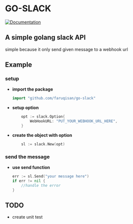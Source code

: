 # GO-SLACK

[![Documentation](https://godoc.org/github.com/faruqisan/go-slack?status.svg)](https://godoc.org/github.com/faruqisan/go-slack)

## A simple golang slack API

simple because it only send given message to a webhook url

## Example

### setup

- **import the package**

    ```go
    import "github.com/faruqisan/go-slack"
    ```
- **setup option**

    ```go
        opt := slack.Option{
            WebHookURL: "PUT_YOUR_WEBHOOK_URL_HERE",
        }
    ```
- **create the object with option**

    ```go
        sl := slack.New(opt)
    ```

### send the message

- **use send function**
    ```go
    err := sl.Send("your message here")
    if err != nil {
        //handle the error
    }
    ```
## TODO

- create unit test
